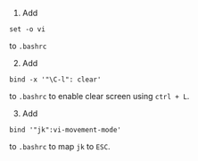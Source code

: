
1. Add

```
set -o vi
```
to `.bashrc`

2. Add

```
bind -x '"\C-l": clear'
```

to `.bashrc` to enable clear screen using `ctrl + L`.

3. Add

```
bind '"jk":vi-movement-mode'
```

to `.bashrc` to map `jk` to `ESC`.
